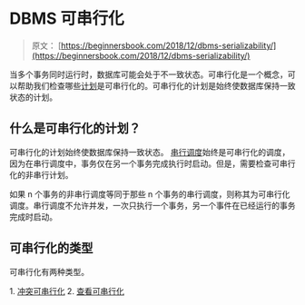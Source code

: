 # DBMS 可串行化

> 原文： [https://beginnersbook.com/2018/12/dbms-serializability/](https://beginnersbook.com/2018/12/dbms-serializability/)

当多个事务同时运行时，数据库可能会处于不一致状态。可串行化是一个概念，可以帮助我们检查哪些[计划](https://beginnersbook.com/2018/12/dbms-schedules/)是可串行化的。可串行化的计划是始终使数据库保持一致状态的计划。

## 什么是可串行化的计划？

可串行化的计划始终使数据库保持一致状态。 [串行调度](https://beginnersbook.com/2018/12/dbms-schedules/)始终是可串行化的调度，因为在串行调度中，事务仅在另一个事务完成执行时启动。但是，需要检查可串行化的非串行计划。

如果 n 个事务的非串行调度等同于那些 n 个事务的串行调度，则称其为可串行化调度。串行调度不允许并发，一次只执行一个事务，另一个事件在已经运行的事务完成时启动。

## 可串行化的类型

可串行化有两种类型。

1\. [冲突可串行化](https://beginnersbook.com/2018/12/dbms-conflict-serializability/)
2\. [查看可串行化](https://beginnersbook.com/2018/12/dbms-view-serializability/)